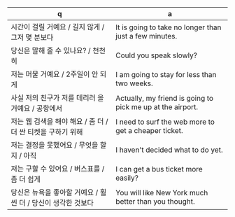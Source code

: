  q  | a
--- | ---
시간이 걸릴 거예요 / 길지 않게 / 그저 몇 분보다			| It is going to take no longer than just a few minutes.
당신은 말해 줄 수 있나요? / 천천히				| Could you speak slowly?
저는 머물 거예요 / 2주일이 안 되게				| I am going to stay for less than two weeks.
사실 저의 친구가 저를 데리러 올 거예요 / 공항에서		| Actually, my friend is going to pick me up at the airport.
저는 웹 검색을 해야 해요 / 좀 더 / 더 싼 티켓을 구하기 위해	| I need to surf the web more to get a cheaper ticket.
저는 결정을 못했어요 / 무엇을 할지 / 아직			| I haven't decided what to do yet.
저는 구할 수 있어요 / 버스표를 / 좀 더 쉽게			| I can get a bus ticket more easily?
당신은 뉴욕을 좋아할 거예요 / 훨씬 더 / 당신이 생각한 것보다	| You will like New York much better than you thought.
